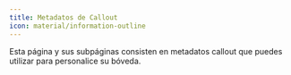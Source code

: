 ```yaml
---
title: Metadatos de Callout
icon: material/information-outline
---
```


Esta página y sus subpáginas consisten en metadatos callout que puedes utilizar para
personalice su bóveda.
